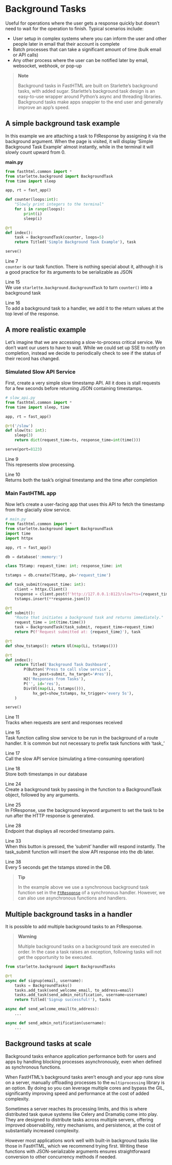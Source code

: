 # Background Tasks


<!-- WARNING: THIS FILE WAS AUTOGENERATED! DO NOT EDIT! -->

Useful for operations where the user gets a response quickly but doesn’t
need to wait for the operation to finish. Typical scenarios include:

- User setup in complex systems where you can inform the user and other
  people later in email that their account is complete
- Batch processes that can take a significant amount of time (bulk email
  or API calls)
- Any other process where the user can be notified later by email,
  websocket, webhook, or pop-up

<div>

> **Note**
>
> Background tasks in FastHTML are built on Starlette’s background
> tasks, with added sugar. Starlette’s background task design is an
> easy-to-use wrapper around Python’s async and threading libraries.
> Background tasks make apps snappier to the end user and generally
> improve an app’s speed.

</div>

## A simple background task example

In this example we are attaching a task to FtResponse by assigning it
via the background argument. When the page is visited, it will display
‘Simple Background Task Example’ almost instantly, while in the terminal
it will slowly count upward from 0.

<div class="code-with-filename">

**main.py**

``` python
from fasthtml.common import *
from starlette.background import BackgroundTask
from time import sleep

app, rt = fast_app()

def counter(loops:int):
    "Slowly print integers to the terminal"
    for i in range(loops):
        print(i)
        sleep(i)

@rt
def index():
    task = BackgroundTask(counter, loops=5)
    return Titled('Simple Background Task Example'), task

serve()
```

</div>

Line 7  
`counter` is our task function. There is nothing special about it,
although it is a good practice for its arguments to be serializable as
JSON

Line 15  
We use `starlette.background.BackgroundTask` to turn `counter()` into a
background task

Line 16  
To add a background task to a handler, we add it to the return values at
the top level of the response.

## A more realistic example

Let’s imagine that we are accessing a slow-to-process critical service.
We don’t want our users to have to wait. While we could set up SSE to
notify on completion, instead we decide to periodically check to see if
the status of their record has changed.

### Simulated Slow API Service

First, create a very simple slow timestamp API. All it does is stall
requests for a few seconds before returning JSON containing timestamps.

``` python
# slow_api.py
from fasthtml.common import *
from time import sleep, time

app, rt = fast_app()

@rt('/slow')
def slow(ts: int):
    sleep(3)
    return dict(request_time=ts, response_time=int(time()))

serve(port=8123)
```

Line 9  
This represents slow processing.

Line 10  
Returns both the task’s original timestamp and the time after completion

### Main FastHTML app

Now let’s create a user-facing app that uses this API to fetch the
timestamp from the glacially slow service.

``` python
# main.py
from fasthtml.common import *
from starlette.background import BackgroundTask
import time
import httpx

app, rt = fast_app()

db = database(':memory:')

class TStamp: request_time: int; response_time: int

tstamps = db.create(TStamp, pk='request_time')

def task_submit(request_time: int):
    client = httpx.Client()
    response = client.post(f'http://127.0.0.1:8123/slow?ts={request_time}')
    tstamps.insert(**response.json())

@rt
def submit():
    "Route that initiates a background task and returns immediately."
    request_time = int(time.time())
    task = BackgroundTask(task_submit, request_time=request_time)
    return P(f'Request submitted at: {request_time}'), task

@rt
def show_tstamps(): return Ul(map(Li, tstamps()))

@rt
def index():
    return Titled('Background Task Dashboard',
        P(Button('Press to call slow service',
            hx_post=submit, hx_target='#res')),
        H2('Responses from Tasks'),
        P('', id='res'),
        Div(Ul(map(Li, tstamps())),
            hx_get=show_tstamps, hx_trigger='every 5s'),
    )

serve()
```

Line 11  
Tracks when requests are sent and responses received

Line 15  
Task function calling slow service to be run in the background of a
route handler. It is common but not necessary to prefix task functions
with ‘task\_’

Line 17  
Call the slow API service (simulating a time-consuming operation)

Line 18  
Store both timestamps in our database

Line 24  
Create a background task by passing in the function to a BackgroundTask
object, followed by any arguments.

Line 25  
In FtResponse, use the background keyword argument to set the task to be
run after the HTTP response is generated.

Line 28  
Endpoint that displays all recorded timestamp pairs.

Line 33  
When this button is pressed, the ‘submit’ handler will respond
instantly. The task_submit function will insert the slow API response
into the db later.

Line 38  
Every 5 seconds get the tstamps stored in the DB.

<div>

> **Tip**
>
> In the example above we use a synchronous background task function set
> in the [`FtResponse`](https://docs.fastht.ml/api/core.html#ftresponse)
> of a synchronous handler. However, we can also use asynchronous
> functions and handlers.

</div>

## Multiple background tasks in a handler

It is possible to add multiple background tasks to an FtResponse.

<div>

> **Warning**
>
> Multiple background tasks on a background task are executed in order.
> In the case a task raises an exception, following tasks will not get
> the opportunity to be executed.

</div>

``` python
from starlette.background import BackgroundTasks

@rt
async def signup(email, username):
    tasks = BackgroundTasks()
    tasks.add_task(send_welcome_email, to_address=email)
    tasks.add_task(send_admin_notification, username=username)
    return Titled('Signup successful!'), tasks

async def send_welcome_email(to_address):
    ...

async def send_admin_notification(username):
    ...
```

## Background tasks at scale

Background tasks enhance application performance both for users and apps
by handling blocking processes asynchronously, even when defined as
synchronous functions.

When FastHTML’s background tasks aren’t enough and your app runs slow on
a server, manually offloading processes to the `multiprocessing` library
is an option. By doing so you can leverage multiple cores and bypass the
GIL, significantly improving speed and performance at the cost of added
complexity.

Sometimes a server reaches its processing limits, and this is where
distributed task queue systems like Celery and Dramatiq come into play.
They are designed to distribute tasks across multiple servers, offering
improved observability, retry mechanisms, and persistence, at the cost
of substantially increased complexity.

However most applications work well with built-in background tasks like
those in FastHTML, which we recommend trying first. Writing these
functions with JSON-serializable arguments ensures straightforward
conversion to other concurrency methods if needed.
